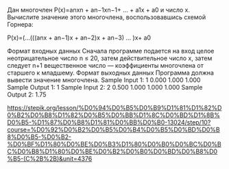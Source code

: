 ﻿Дан многочлен P(x)=anxn + an−1xn−1+ … + a1x + a0 и число x. Вычислите значение этого многочлена, воспользовавшись схемой Горнера:

P(x)=(…(((anx + an−1)x + an−2)x + an−3) … )x+ a0

Формат входных данных
Сначала программе подается на вход целое неотрицательное число n ≤ 20, затем действительное число x, затем следует n+1 вещественное число — коэффициенты многочлена от старшего к младшему.
Формат выходных данных
Программа должна вывести значение многочлена.
Sample Input 1:
1
0.000
1.000
1.000
Sample Output 1:
1
Sample Input 2:
2
0.500
1.000
1.000
1.000
Sample Output 2:
1.75


https://stepik.org/lesson/%D0%94%D0%B5%D0%B9%D1%81%D1%82%D0%B2%D0%B8%D1%82%D0%B5%D0%BB%D1%8C%D0%BD%D1%8B%D0%B5-%D1%87%D0%B8%D1%81%D0%BB%D0%B0-13024/step/10?course=%D0%92%D0%B2%D0%B5%D0%B4%D0%B5%D0%BD%D0%B8%D0%B5-%D0%B2-%D0%BF%D1%80%D0%BE%D0%B3%D1%80%D0%B0%D0%BC%D0%BC%D0%B8%D1%80%D0%BE%D0%B2%D0%B0%D0%BD%D0%B8%D0%B5-(C%2B%2B)&unit=4376